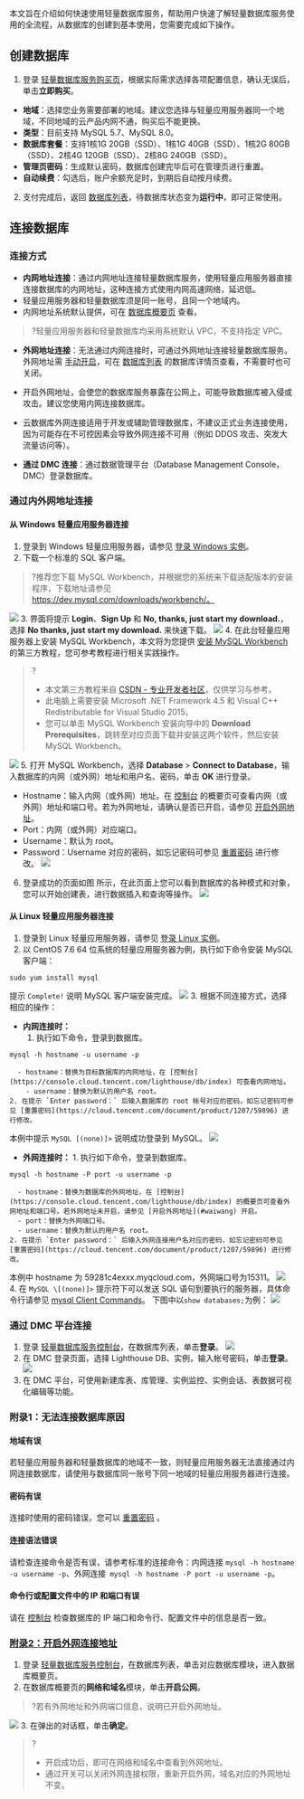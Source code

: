 本文旨在介绍如何快速使用轻量数据库服务，帮助用户快速了解轻量数据库服务使用的全流程，从数据库的创建到基本使用，您需要完成如下操作。

## 创建数据库
1. 登录 [轻量数据库服务购买页](https://buy.cloud.tencent.com/lighthousedb)，根据实际需求选择各项配置信息，确认无误后，单击**立即购买**。
 - **地域**：选择您业务需要部署的地域。建议您选择与轻量应用服务器同一个地域，不同地域的云产品内网不通，购买后不能更换。
 - **类型**：目前支持 MySQL 5.7、MySQL 8.0。
 - **数据库套餐**：支持1核1G 20GB（SSD）、1核1G 40GB（SSD）、1核2G 80GB（SSD）、2核4G 120GB（SSD）、2核8G 240GB（SSD）。
 - **管理页密码**：生成默认密码，数据库创建完毕后可在管理页进行重置。
 - **自动续费**：勾选后，账户余额充足时，到期后自动按月续费。
2. 支付完成后，返回 [数据库列表](https://console.cloud.tencent.com/lighthouse/db/index)，待数据库状态变为**运行中**，即可正常使用。

## 连接数据库
### 连接方式
- **内网地址连接**：通过内网地址连接轻量数据库服务，使用轻量应用服务器直接连接数据库的内网地址，这种连接方式使用内网高速网络，延迟低。
 - 轻量应用服务器和轻量数据库须是同一账号，且同一个地域内。
 - 内网地址系统默认提供，可在 [数据库概要页](https://console.cloud.tencent.com/lighthouse/db/index) 查看。
>?轻量应用服务器和轻量数据库均采用系统默认 VPC，不支持指定 VPC。

- **外网地址连接**：无法通过内网连接时，可通过外网地址连接轻量数据库服务。外网地址需 [手动开启](#waiwang)，可在 [数据库列表](https://console.cloud.tencent.com/lighthouse/db/index) 的数据库详情页查看，不需要时也可关闭。
 - 开启外网地址，会使您的数据库服务暴露在公网上，可能导致数据库被入侵或攻击。建议您使用内网连接数据库。 
 - 云数据库外网连接适用于开发或辅助管理数据库，不建议正式业务连接使用，因为可能存在不可控因素会导致外网连接不可用（例如 DDOS 攻击、突发大流量访问等）。

- **通过 DMC 连接**：通过数据管理平台（Database Management Console，DMC）登录数据库。

### 通过内外网地址连接
#### 从 Windows 轻量应用服务器连接
1. 登录到 Windows 轻量应用服务器，请参见 [登录 Windows 实例](https://cloud.tencent.com/document/product/1207/44656)。
2. 下载一个标准的 SQL 客户端。
>?推荐您下载 MySQL Workbench，并根据您的系统来下载适配版本的安装程序，下载地址请参见 https://dev.mysql.com/downloads/workbench/。
>
![](https://main.qcloudimg.com/raw/851ab46468c554097a0cf742017157b7.png)
3. 界面将提示 **Login**、**Sign Up** 和 **No, thanks, just start my download.**， 选择 **No thanks, just start my download.** 来快速下载。
![](https://main.qcloudimg.com/raw/47b195fb37ff584f21038ee54342d362.png)
4. 在此台轻量应用服务器上安装 MySQL Workbench，本文将为您提供 [安装 MySQL Workbench](https://blog.csdn.net/weixin_43804496/article/details/115846430) 的第三方教程，您可参考教程进行相关实践操作。
>?
>- 本文第三方教程来自 [ CSDN - 专业开发者社区](https://www.csdn.net/)，仅供学习与参考。
>- 此电脑上需要安装 Microsoft .NET Framework 4.5 和 Visual C++ Redistributable for Visual Studio 2015。
>- 您可以单击 MySQL Workbench 安装向导中的 **Download Prerequisites**，跳转至对应页面下载并安装这两个软件，然后安装 MySQL Workbench。
>
![](https://main.qcloudimg.com/raw/1af292f989f03f3e02e1200b77cb70c1.png)
5. 打开 MySQL Workbench，选择 **Database** > **Connect to Database**，输入数据库的内网（或外网）地址和用户名、密码，单击 **OK** 进行登录。
 - Hostname：输入内网（或外网）地址。在 [控制台](https://console.cloud.tencent.com/lighthouse/db/index) 的概要页可查看内网（或外网）地址和端口号。若为外网地址，请确认是否已开启，请参见 [开启外网地址](#waiwang)。
 - Port：内网（或外网）对应端口。
 - Username：默认为 root。
 - Password：Username 对应的密码，如忘记密码可参见 [重置密码](https://cloud.tencent.com/document/product/1207/59896) 进行修改。
![](https://main.qcloudimg.com/raw/946b50fb05de11d7c68c2262ac4fe933.png)
6. 登录成功的页面如图 所示，在此页面上您可以看到数据库的各种模式和对象，您可以开始创建表，进行数据插入和查询等操作。
![](https://main.qcloudimg.com/raw/33f081e99c384258bbc5ed3683ed4d7d.png)

#### 从 Linux 轻量应用服务器连接
1. 登录到 Linux 轻量应用服务器，请参见 [登录 Linux 实例](https://cloud.tencent.com/document/product/1207/44642)。
2. 以 CentOS 7.6 64 位系统的轻量应用服务器为例，执行如下命令安装 MySQL 客户端：
```
sudo yum install mysql
```
提示 `Complete!` 说明 MySQL 客户端安装完成。
![](https://main.qcloudimg.com/raw/16c77e28c40ae9be9a182b1c61843ecd.png)
3. 根据不同连接方式，选择相应的操作：
 - **内网连接时：**
    1. 执行如下命令，登录到数据库。
```
mysql -h hostname -u username -p
```
      - hostname：替换为目标数据库的内网地址，在 [控制台](https://console.cloud.tencent.com/lighthouse/db/index) 可查看内网地址。
    	- username：替换为默认的用户名 root。
    2. 在提示 `Enter password：` 后输入数据库的 root 帐号对应的密码，如忘记密码可参见 [重置密码](https://cloud.tencent.com/document/product/1207/59896) 进行修改。
本例中提示 `MySQL [(none)]>` 说明成功登录到 MySQL。
![](https://main.qcloudimg.com/raw/83b8a95cf4b99919b5899510691289b4.png)
   - **外网连接时：**
    1. 执行如下命令，登录到数据库。
```
mysql -h hostname -P port -u username -p
```
      - hostname：替换为数据库的外网地址，在 [控制台](https://console.cloud.tencent.com/lighthouse/db/index) 的概要页可查看外网地址和端口号。若外网地址未开启，请参见 [开启外网地址](#waiwang) 开启。
      - port：替换为外网端口号。
      - username：替换为默认的用户名 root。
    2. 在提示 `Enter password：` 后输入外网连接用户名对应的密码，如忘记密码可参见 [重置密码](https://cloud.tencent.com/document/product/1207/59896) 进行修改。
本例中 hostname 为 59281c4exxx.myqcloud.com，外网端口号为15311。
![](https://main.qcloudimg.com/raw/16839344da3a588be93d814de224277a.png)
4. 在 `MySQL \[(none)]>` 提示符下可以发送 SQL 语句到要执行的服务器，具体命令行请参见 [mysql Client Commands](https://dev.mysql.com/doc/refman/5.7/en/mysql-commands.html)。
下图中以`show databases;`为例：
![](//mc.qcloudimg.com/static/img/76b4346a84f7388ae263dc6c09220fc0/image.png)

### 通过 DMC 平台连接
1. 登录 [轻量数据库服务控制台](https://console.cloud.tencent.com/lighthouse/db/index)，在数据库列表，单击**登录**。
![](https://main.qcloudimg.com/raw/ec9f4974fc37a479ba9b2fff367d5480.png)
2. 在 DMC 登录页面，选择 Lighthouse DB、实例，输入帐号密码，单击**登录**。
![](https://main.qcloudimg.com/raw/38487e34fe8924ba861eca0cf5ec0a1e.png)
3. 在 DMC 平台，可使用新建库表、库管理、实例监控、实例会话、表数据可视化编辑等功能。

### 附录1：无法连接数据库原因
#### 地域有误
若轻量应用服务器和轻量数据库的地域不一致，则轻量应用服务器无法直接通过内网连接数据库，请使用与数据库同一账号下同一地域的轻量应用服务器进行连接。

#### 密码有误
连接时使用的密码错误，您可以 [重置密码](https://cloud.tencent.com/document/product/1207/59896) 。

#### 连接语法错误
请检查连接命令是否有误，请参考标准的连接命令：内网连接 `mysql -h hostname -u username -p`、外网连接` mysql -h hostname -P port -u username -p`。

#### 命令行或配置文件中的 IP 和端口有误
请在 [控制台](https://console.cloud.tencent.com/lighthouse/db/index) 检查数据库的 IP 端口和命令行、配置文件中的信息是否一致。

### [附录2：开启外网连接地址](id:waiwang)
1. 登录 [轻量数据库服务控制台](https://console.cloud.tencent.com/lighthouse/db/index)，在数据库列表，单击对应数据库模块，进入数据库概要页。
2. 在数据库概要页的**网络和域名**模块，单击**开启公网**。
>?若有外网地址和外网端口信息，说明已开启外网地址。
>
![](https://main.qcloudimg.com/raw/6a124b79c10e6628e6e643eb087b3863.png)
3. 在弹出的对话框，单击**确定**。
>?
>- 开启成功后，即可在网络和域名中查看到外网地址。
>- 通过开关可以关闭外网连接权限，重新开启外网，域名对应的外网地址不变。

